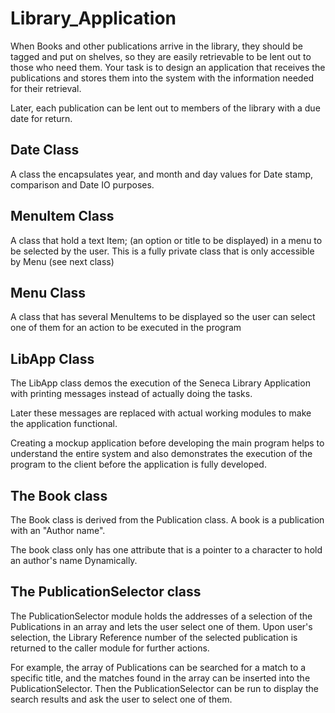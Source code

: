 # Library_Application

When Books and other publications arrive in the library, they should be tagged and put on shelves, so they are easily retrievable to be lent out to those who need them. Your task is to design an application that receives the publications and stores them into the system with the information needed for their retrieval.

Later, each publication can be lent out to members of the library with a due date for return.

## Date Class
A class the encapsulates year, and month and day values for Date stamp, comparison and Date IO purposes.

## MenuItem Class
A class that hold a text Item; (an option or title to be displayed) in a menu to be selected by the user. This is a fully private class that is only accessible by Menu (see next class)

## Menu Class
A class that has several MenuItems to be displayed so the user can select one of them for an action to be executed in the program

## LibApp Class
The LibApp class demos the execution of the Seneca Library Application with printing messages instead of actually doing the tasks.

Later these messages are replaced with actual working modules to make the application functional.

Creating a mockup application before developing the main program helps to understand the entire system and also demonstrates the execution of the program to the client before the application is fully developed.


## The Book class 
The Book class is derived from the Publication class. A book is a publication with an "Author name".

The book class only has one attribute that is a pointer to a character to hold an author's name Dynamically.

## The PublicationSelector class
The PublicationSelector module holds the addresses of a selection of the Publications in an array and lets the user select one of them. Upon user's selection, the Library Reference number of the selected publication is returned to the caller module for further actions.

For example, the array of Publications can be searched for a match to a specific title, and the matches found in the array can be inserted into the PublicationSelector. Then the PublicationSelector can be run to display the search results and ask the user to select one of them.

